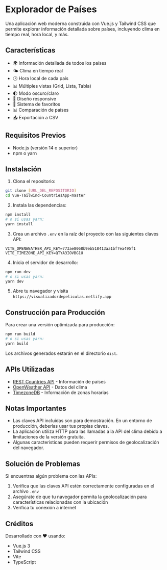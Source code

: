 # Explorador de Países

Una aplicación web moderna construida con Vue.js y Tailwind CSS que permite explorar información detallada sobre países, incluyendo clima en tiempo real, hora local, y más.

## Características

- 🌍 Información detallada de todos los países
- 🌤️ Clima en tiempo real
- 🕒 Hora local de cada país
- 📊 Múltiples vistas (Grid, Lista, Tabla)
- 🌓 Modo oscuro/claro
- 📱 Diseño responsive
- 💾 Sistema de favoritos
- 📊 Comparación de países
- 📤 Exportación a CSV

## Requisitos Previos

- Node.js (versión 14 o superior)
- npm o yarn

## Instalación

1. Clona el repositorio:
```bash
git clone [URL_DEL_REPOSITORIO]
cd Vue-Tailwind-CountriesApp-master
```

2. Instala las dependencias:
```bash
npm install
# o si usas yarn:
yarn install
```

3. Crea un archivo `.env` en la raíz del proyecto con las siguientes claves API:
```env
VITE_OPENWEATHER_API_KEY=773ae8068b9eb518413aa1bf7ea495f1
VITE_TIMEZONE_API_KEY=QTYA3IOVBG1U
```

4. Inicia el servidor de desarrollo:
```bash
npm run dev
# o si usas yarn:
yarn dev
```

5. Abre tu navegador y visita `https://visualizadordepeliculas.netlify.app`

## Construcción para Producción

Para crear una versión optimizada para producción:

```bash
npm run build
# o si usas yarn:
yarn build
```

Los archivos generados estarán en el directorio `dist`.

## APIs Utilizadas

- [REST Countries API](https://restcountries.com/) - Información de países
- [OpenWeather API](https://openweathermap.org/api) - Datos del clima
- [TimezoneDB](https://timezonedb.com/) - Información de zonas horarias

## Notas Importantes

- Las claves API incluidas son para demostración. En un entorno de producción, deberías usar tus propias claves.
- La aplicación utiliza HTTP para las llamadas a la API del clima debido a limitaciones de la versión gratuita.
- Algunas características pueden requerir permisos de geolocalización del navegador.

## Solución de Problemas

Si encuentras algún problema con las APIs:

1. Verifica que las claves API estén correctamente configuradas en el archivo `.env`
2. Asegúrate de que tu navegador permita la geolocalización para características relacionadas con la ubicación
3. Verifica tu conexión a internet

## Créditos

Desarrollado con ❤️ usando:
- Vue.js 3
- Tailwind CSS
- Vite
- TypeScript
